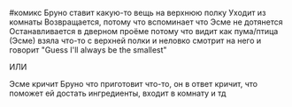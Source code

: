 #комикс
Бруно ставит какую-то вещь на верхнюю полку
Уходит из комнаты
Возвращается, потому что вспоминает что Эсме не дотянется
Останавливается в дверном проёме потому что видит как пума/птица (Эсме) взяла что-то с верхней полки и неловко смотрит на него
и говорит "Guess I'll always be the smallest"

ИЛИ

Эсме кричит Бруно что приготовит что-то, он в ответ кричит, что поможет ей достать ингредиенты, входит в комнату и тд